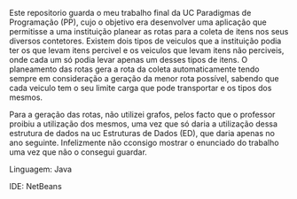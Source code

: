 Este repositorio guarda o meu trabalho final da UC Paradigmas de Programação (PP), cujo o objetivo era desenvolver uma aplicação que permitisse a uma instituição planear as rotas para a coleta de itens nos seus 
diversos contetores. Existem dois tipos de veiculos que a instituição podia ter os que levam itens percivel e os veiculos que levam itens não perciveis, onde cada um só podia levar apenas um desses tipos de itens.
O planeamento das rotas gera a rota da coleta automaticamente tendo sempre em consideração a geração da menor rota possível, sabendo que cada veiculo tem o seu limite carga que pode transportar e os tipos dos mesmos.

Para a geração das rotas, não utilizei grafos, pelos facto que o professor proibiu a utilização dos mesmos, uma vez que só daria a utilização dessa estrutura de dados na uc Estruturas de Dados (ED), que daria apenas no ano seguinte.
Infelizmente não cconsigo mostrar o enunciado do trabalho uma vez que não o consegui guardar.

Linguagem: Java

IDE: NetBeans
